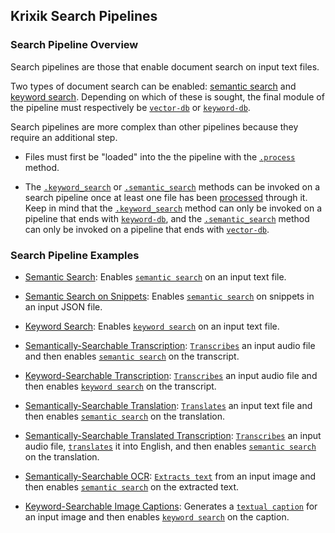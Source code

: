 ## Krixik Search Pipelines

### Search Pipeline Overview

Search pipelines are those that enable document search  on input text files.

Two types of document search can be enabled: [semantic search](../../system/search_methods/semantic_search_method.md) and [keyword search](../../system/search_methods/keyword_search_method.md). Depending on which of these is sought, the final module of the pipeline must respectively be [`vector-db`](../../modules/database_modules/vector-db_module.md) or [`keyword-db`](../../modules/database_modules/keyword-db_module.md).

Search pipelines are more complex than other pipelines because they require an additional step.

- Files must first be "loaded" into the the pipeline with the [`.process`](../../system/parameters_processing_files_through_pipelines/process_method.md) method.

- The [`.keyword_search`](../../system/search_methods/keyword_search_method.md) or [`.semantic_search`](../../system/search_methods/semantic_search_method.md) methods can be invoked on a search pipeline once at least one file has been [processed](../../system/parameters_processing_files_through_pipelines/process_method.md) through it. Keep in mind that the [`.keyword_search`](../../system/search_methods/keyword_search_method.md) method can only be invoked on a pipeline that ends with [`keyword-db`](../../modules/database_modules/keyword-db_module.md), and the [`.semantic_search`](../../system/search_methods/semantic_search_method.md) method can only be invoked on a pipeline that ends with [`vector-db`](../../modules/database_modules/vector-db_module.md).

### Search Pipeline Examples

- [Semantic Search](multi_basic_semantic_search.md): Enables [`semantic search`](../../system/search_methods/semantic_search_method.md) on an input text file.

- [Semantic Search on Snippets](multi_snippet_semantic_search.md): Enables [`semantic search`](../../system/search_methods/semantic_search_method.md) on snippets in an input JSON file.

- [Keyword Search](multi_basic_keyword-search.md): Enables [`keyword search`](../../system/search_methods/keyword_search_method.md) on an input text file.

- [Semantically-Searchable Transcription](multi_semantically_searchable_transcription.md): [`Transcribes`](../../modules/ai_modules/transcribe_module.md) an input audio file and then enables [`semantic search`](../../system/search_methods/semantic_search_method.md) on the transcript.

- [Keyword-Searchable Transcription](multi_keyword_searchable_transcription.md): [`Transcribes`](../../modules/ai_modules/transcribe_module.md) an input audio file and then enables [`keyword search`](../../system/search_methods/keyword_search_method.md) on the transcript.

- [Semantically-Searchable Translation](multi_semantically_searchable_translation.md): [`Translates`](../../modules/ai_modules/translate_module.md) an input text file and then enables [`semantic search`](../../system/search_methods/semantic_search_method.md) on the translation.

- [Semantically-Searchable Translated Transcription](multi_semantically_searchable_translated_transcription.md): [`Transcribes`](../../modules/ai_modules/transcribe_module.md) an input audio file, [`translates`](../../modules/ai_modules/translate_module.md) it into English, and then enables [`semantic search`](../../system/search_methods/semantic_search_method.md) on the translation.

- [Semantically-Searchable OCR](multi_semantically_searchable_ocr.md): [`Extracts text`](../../modules/ai_modules/ocr_module.md) from an input image and then enables [`semantic search`](../../system/search_methods/semantic_search_method.md) on the extracted text.

- [Keyword-Searchable Image Captions](multi_keyword_searchable_image_captions.md): Generates a [`textual caption`](../../modules/ai_modules/caption_module.md) for an input image and then enables [`keyword search`](../../system/search_methods/keyword_search_method.md) on the caption.
